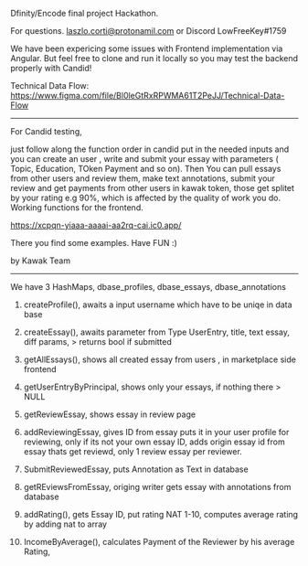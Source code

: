Dfinity/Encode final project Hackathon.

For questions. laszlo.corti@protonamil.com or Discord LowFreeKey#1759

We have been expericing some issues with Frontend implementation via Angular.
But feel free to clone and run it locally so you may test the backend properly with Candid!

Technical Data Flow: https://www.figma.com/file/Bl0leGtRxRPWMA61T2PeJJ/Technical-Data-Flow

---
For Candid testing,

just follow along the function order in candid put in the needed inputs and you can create an user , write and submit your essay with parameters ( Topic, Education, TOken Payment and so on).
Then You can pull essays from other users and review them, make text annotations, submit your review and get payments from other users in kawak token, those get splitet by your rating e.g 90%, which is affected by the quality of work you do.
Working functions for the frontend. 

https://xcpqn-yiaaa-aaaai-aa2rq-cai.ic0.app/

There you find some examples.
Have FUN :)

by Kawak Team
_________________


We have 3 HashMaps, dbase_profiles, dbase_essays, dbase_annotations


1. createProfile(), awaits a input username which have to be uniqe in data base
2. createEssay(), awaits parameter from Type UserEntry, title, text essay, diff params, > returns bool if submitted
3. getAllEssays(), shows all created essay from users , in marketplace side frontend
4. getUserEntryByPrincipal, shows only your essays, if nothing there > NULL

5. getReviewEssay, shows essay in review page
5. addReviewingEssay, gives ID from essay puts it in your user profile for reviewing, only if its not your own essay ID, adds origin essay id from essay thats get reviewd, only 1 review essay per reviewer.
5. SubmitReviewedEssay, puts Annotation as Text in database


6. getREviewsFromEssay, origing writer gets essay with annotations from database
6. addRating(), gets Essay ID, put rating NAT 1-10, computes average rating by adding nat to array
7. IncomeByAverage(), calculates Payment of the Reviewer by his average Rating, 
